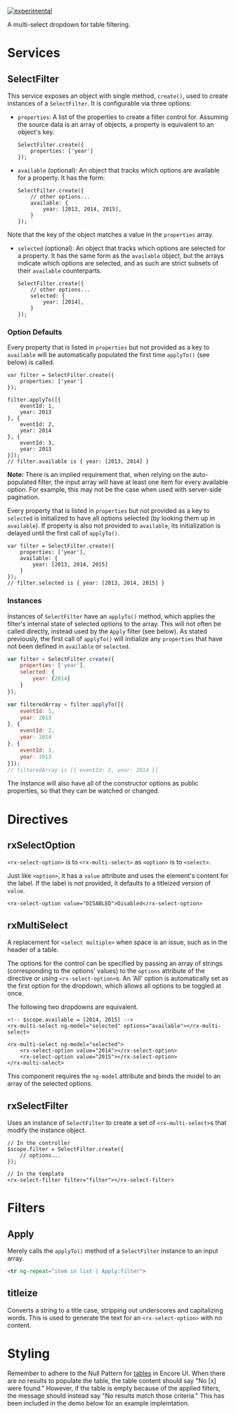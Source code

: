 [![experimental](http://badges.github.io/stability-badges/dist/experimental.svg)](http://github.com/badges/stability-badges)

A multi-select dropdown for table filtering.

# Services

## SelectFilter

This service exposes an object with single method, `create()`, used to create instances of a `SelectFilter`.  It is configurable via three options:
- `properties`: A list of the properties to create a filter control for.  Assuming the source data is an array of objects, a property is equivalent to an object's key.
  ```
  SelectFilter.create({
      properties: ['year']
  });
  ```
- `available` (optional): An object that tracks which options are available for a property. It has the form:
  ```
  SelectFilter.create({
      // other options...
      available: {
          year: [2013, 2014, 2015],
      }
  });
  ```
Note that the key of the object matches a value in the `properties` array.
- `selected` (optional): An object that tracks which options are selected for a property. It has the same form as the `available` object, but the arrays indicate which options are selected, and as such are strict subsets of their `available` counterparts.
  ```
  SelectFilter.create({
      // other options...
      selected: {
          year: [2014],
      }
  });
  ```

### Option Defaults

Every property that is listed in `properties` but not provided as a key to `available` will be automatically populated the first time `applyTo()` (see below) is called.
```
var filter = SelectFilter.create({
    properties: ['year']
});

filter.applyTo([{
    eventId: 1,
    year: 2013
}, {
    eventId: 2,
    year: 2014
}, {
    eventId: 3,
    year: 2013
}]);
// filter.available is { year: [2013, 2014] }
```
**Note:** There is an implied requirement that, when relying on the auto-populated filter, the input array will have at least one item for every available option.  For example, this may not be the case when used with server-side pagination.


Every property that is listed in `properties` but not provided as a key to `selected` is initialized to have all options selected (by looking them up in `available`).  If property is also not provided to `available`, its initialization is delayed until the first call of `applyTo()`.

```
var filter = SelectFilter.create({
    properties: ['year'],
    available: {
        year: [2013, 2014, 2015]
    }
});
// filter.selected is { year: [2013, 2014, 2015] }
```


### Instances

Instances of `SelectFilter` have an `applyTo()` method, which applies the filter's internal state of selected options to the array. This will not often be called directly, instead used by the `Apply` filter (see below).  As stated previously, the first call of `applyTo()` will initialize any `properties` that have not been defined in `available` or `selected`.

```js
var filter = SelectFilter.create({
    properties: ['year'],
    selected: {
        year: [2014]
    }
});

var filteredArray = filter.applyTo([{
    eventId: 1,
    year: 2013
}, {
    eventId: 2,
    year: 2014
}, {
    eventId: 3,
    year: 2013
}]);
// filteredArray is [{ eventId: 2, year: 2014 }]
```

The instance will also have all of the constructor options as public properties, so that they can be watched or changed.


# Directives

## rxSelectOption

`<rx-select-option>` is to `<rx-multi-select>` as `<option>` is to `<select>`.

Just like `<option>`, it has a `value` attribute and uses the element's content for the label. If the label is not provided, it defaults to a titleized version of `value`.

```
<rx-select-option value="DISABLED">Disabled</rx-select-option>
```


## rxMultiSelect

A replacement for `<select multiple>` when space is an issue, such as in the header of a table.

The options for the control can be specified by passing an array of strings (corresponding to the options' values) to the `options` attribute of the directive or using `<rx-select-option>`s. An 'All' option is automatically set as the first option for the dropdown, which allows all options to be toggled at once.

The following two dropdowns are equivalent.
```
<!-- $scope.available = [2014, 2015] -->
<rx-multi-select ng-model="selected" options="available"></rx-multi-select>

<rx-multi-select ng-model="selected">
    <rx-select-option value="2014"></rx-select-option>
    <rx-select-option value="2015"></rx-select-option>
</rx-multi-select>
```

This component requires the `ng-model` attribute and binds the model to an array of the selected options.


## rxSelectFilter

Uses an instance of `SelectFilter` to create a set of `<rx-multi-select>`s that modify the instance object.
```
// In the controller
$scope.filter = SelectFilter.create({
    // options...
});

// In the template
<rx-select-filter filter="filter"></rx-select-filter>
```

# Filters

## Apply

Merely calls the `applyTo()` method of a `SelectFilter` instance to an input array.

```html
<tr ng-repeat="item in list | Apply:filter">
```

## titleize

Converts a string to a title case, stripping out underscores and capitalizing words. This is used to generate the text for an `<rx-select-option>` with no content.


# Styling

Remember to adhere to the Null Pattern for [tables](#/styleguide/tables) in Encore UI.  When there are no results to populate the table, the table content should say "No [x] were found."  However, if the table is empty because of the applied filters, the message should instead say "No results match those criteria."  This has been included in the demo below for an example implemtation.
